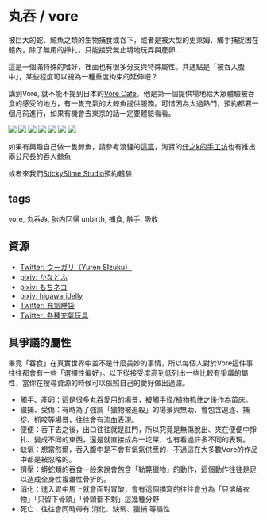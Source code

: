 丸吞 / vore
===
被巨大的蛇、鯨魚之類的生物捕食或吞下，或者是被大型的史萊姆、觸手捕捉困在體內，除了無用的掙扎，只能接受無止境地玩弄與產卵...

這是一個滿特殊的嗜好，裡面也有很多分支與特殊屬性。共通點是「被吞入腹中」，某些程度可以視為一種重度拘束的延伸吧？

講到Vore, 就不能不提到日本的[Vore Cafe](https://vorecafe.com/)。他是第一個提供場地給大眾體驗被吞食的感受的地方，有一隻充氣的大鯨魚提供服務。可惜因為太過熱門，預約都要一個月前進行，如果有機會去東京的話一定要體驗看看。

![](imgs/vorecafe/01.png)
![](imgs/vorecafe/02.png)
![](imgs/vorecafe/03.png)
![](imgs/vorecafe/04.png)
![](imgs/vorecafe/05.png)
![](imgs/vorecafe/06.png)
![](imgs/vorecafe/07.png)

如果有興趣自己做一隻鯨魚，請參考渡貍的[這篇](inflatable_whale.md)，淘寶的[仟之k的手工坊](https://item.taobao.com/item.htm?id=726817081023&spm=a21xtw.29178619.product_shelf.3.19ae5afbpQtRtL&skuId=5216853043164)也有推出兩公尺長的吞人鯨魚

或者來我們[StickySlime Studio](https://stickysli.me)預約體驗

## tags
vore, 丸呑み, 胎内回帰 unbirth, 捕食, 触手, 吸收

## 資源

- [Twitter: ウーガリ（Yuren SIzuku）](https://twitter.com/SizukuYuren/status/1286201961734275072)
- [pixiv: かなとふ](https://www.pixiv.net/users/19116803)
- [pixiv: もちネコ](https://www.pixiv.net/users/4241)
- [pixiv: higawariJelly](https://www.pixiv.net/users/691778)
- [Twitter: 充氣睡袋](https://twitter.com/BeiLeInflatabl2/status/1435102345445011462)
- [Twitter: 各種充氣玩具](https://twitter.com/BeiLeInflatabl2)

## 具爭議的屬性

畢竟「吞食」在真實世界中並不是什麼美妙的事情，所以每個人對於Vore這件事往往都會有一些「選擇性偏好」。以下從接受度高到低列出一些比較有爭議的屬性，當你在搜尋資源的時候可以依照自己的愛好做出過濾。

- 觸手、產卵：這是很多丸吞愛用的場景，被觸手怪/植物抓住之後作為苗床。
- 獵捕、受傷：有時為了強調「獵物被追殺」的場景與無助，會包含追逐、捕捉、抓咬等場景，往往會有流血表現。
- 便便：吞下去之後，出口往往就是肛門，所以究竟是無傷脫出、夾在便便中掙扎、變成不同的東西，還是就直接成為一坨屎，也有看過許多不同的表現。
- 缺氧：想當然爾，吞入腹中是不會有氧氣供應的，不過這在大多數Vore的作品中都是被忽略的。
- 擠壓：蟒蛇類的吞食一般來說會包含「勒斃獵物」的動作，這個動作往往是足以造成全身性複雜性骨折的。
- 消化：進入胃中馬上就會面對胃酸，會有這個描寫的往往會分為「只溶解衣物」「只留下骨頭」「骨頭都不剩」這幾種分野
- 死亡：往往會同時帶有 消化、缺氧、獵捕 等屬性